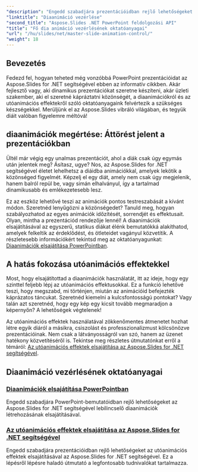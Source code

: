 ```yaml
---
"description": "Engedd szabadjára prezentációidban rejlő lehetőségeket ezekkel az átfogó Aspose.Slides for .NET oktatóanyagokkal, amelyek a diaanimációkat és az utóanimációs effekteket is bemutatják."
"linktitle": "Diaanimáció vezérlése"
"second_title": "Aspose.Slides .NET PowerPoint feldolgozási API"
"title": "Fő dia animáció vezérlésének oktatóanyagai"
"url": "/hu/slides/net/master-slide-animation-control/"
"weight": 18
---
```


## Bevezetés

Fedezd fel, hogyan teheted még vonzóbbá PowerPoint prezentációidat az Aspose.Slides for .NET segítségével ebben az informatív cikkben. Akár fejlesztő vagy, aki dinamikus prezentációkat szeretne készíteni, akár üzleti szakember, aki el szeretné kápráztatni közönségét, a diaanimációkról és az utóanimációs effektekről szóló oktatóanyagaink felvértezik a szükséges készségekkel. Merüljünk el az Aspose.Slides vibráló világában, és tegyük diáit valóban figyelemre méltóvá!


## diaanimációk megértése: Áttörést jelent a prezentációkban

Ültél már végig egy unalmas prezentációt, ahol a diák csak úgy egymás után jelentek meg? Ásítasz, ugye? Nos, az Aspose.Slides for .NET segítségével életet lehelhetsz a diáidba animációkkal, amelyek lekötik a közönséged figyelmét. Képzelj el egy diát, amely nem csak úgy megjelenik, hanem balról repül be, vagy simán elhalványul, így a tartalmad dinamikusabb és emlékezetesebb lesz. 

Ez az eszköz lehetővé teszi az animációk pontos testreszabását a kívánt módon. Szeretnéd lenyűgözni a közönségedet? Tanuld meg, hogyan szabályozhatod az egyes animációk időzítését, sorrendjét és effektusait. Olyan, mintha a prezentációd rendezője lennél! A diaanimációk elsajátításával az egyszerű, statikus diákat élénk bemutatókká alakíthatod, amelyek felkeltik az érdeklődést, és ötleteidet vagányul közvetítik. A részletesebb információkért tekintsd meg az oktatóanyagunkat: [Diaanimációk elsajátítása PowerPointban](./slide-animation-in-power-point/).

## A hatás fokozása utóanimációs effektekkel

Most, hogy elsajátítottad a diaanimációk használatát, itt az ideje, hogy egy szinttel feljebb lépj az utóanimációs effektusokkal. Ez a funkció lehetővé teszi, hogy megszabd, mi történjen, miután az animációid befejezték káprázatos táncukat. Szeretnéd kiemelni a kulcsfontosságú pontokat? Vagy talán azt szeretnéd, hogy egy kép egy kicsit tovább megmaradjon a képernyőn? A lehetőségek végtelenek!

Az utóanimációs effektek használatával zökkenőmentes átmenetet hozhat létre egyik diáról a másikra, csiszolást és professzionalizmust kölcsönözve prezentációinak. Nem csak a látványosságról van szó, hanem az üzenet hatékony közvetítéséről is. Tekintse meg részletes útmutatónkat erről a témáról: [Az utóanimációs effektek elsajátítása az Aspose.Slides for .NET segítségével](./control-after-animation-effects/). 

## Diaanimáció vezérlésének oktatóanyagai
### [Diaanimációk elsajátítása PowerPointban](./slide-animation-in-power-point/)
Engedd szabadjára PowerPoint-bemutatóidban rejlő lehetőségeket az Aspose.Slides for .NET segítségével lebilincselő diaanimációk létrehozásának elsajátításával.
### [Az utóanimációs effektek elsajátítása az Aspose.Slides for .NET segítségével](./control-after-animation-effects/)
Engedd szabadjára prezentációidban rejlő lehetőségeket az utóanimációs effektek elsajátításával az Aspose.Slides for .NET segítségével. Ez a lépésről lépésre haladó útmutató a legfontosabb tudnivalókat tartalmazza.
